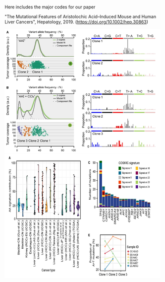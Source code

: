 #

Here includes the major codes for our paper 

"The Mutational Features of Aristolochic Acid–Induced Mouse and Human Liver Cancers", Hepatology, 2019. 
(https://doi.org/10.1002/hep.30863)




<img src="fig1.png" width="600" height="400" />


<img src="fig2.png" width="600" height="400" />
